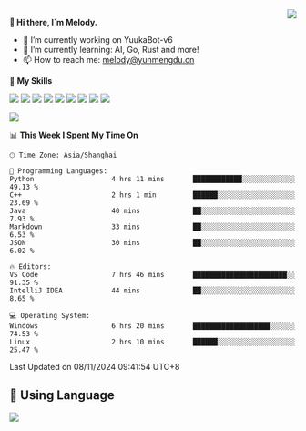 <a href="#">
  <img align="right" src="https://github-readme-stats.vercel.app/api?username=melodyyuuka&count_private=true&show_icons=true" />
</a>

**👋 Hi there, I`m Melody.**

- 🔭 I’m currently working on YuukaBot-v6
- 🌱 I’m currently learning: AI, Go, Rust and more!
- 📫 How to reach me: melody@yunmengdu.cn

🌟 **My Skills** 

![](https://img.shields.io/badge/-Python-3e74a2?style=flat-square&logo=Python&logoColor=fff)
![](https://img.shields.io/badge/-Java-007396?style=flat-square&logo=OpenJDK&logoColor=fff)
![](https://img.shields.io/badge/-Node.js-339933?style=flat-square&logo=Node.js&logoColor=fff)
![](https://img.shields.io/badge/-Git-f05032?style=flat-square&logo=git&logoColor=fff)
![](https://img.shields.io/badge/-PostgreSQL-4169e1?style=flat-square&logo=PostgreSQL&logoColor=fff)
![](https://img.shields.io/badge/-Rust-000000?style=flat-square&logo=rust&logoColor=fff)
![](https://img.shields.io/badge/-VSCode-007acc?style=flat-square&logo=Visual-Studio-Code&logoColor=fff)
![](https://img.shields.io/badge/-FastAPI-009688?style=flat-square&logo=FastAPI&logoColor=fff)
![](https://img.shields.io/badge/-Linux-000000?style=flat-square&logo=Linux&logoColor=fff)


![](https://wakatime.com/badge/user/fa6dc0e2-47c5-4d2d-ae45-69fec6f2122c.svg)

<!--START_SECTION:waka-->
📊 **This Week I Spent My Time On** 

```text
🕑︎ Time Zone: Asia/Shanghai

💬 Programming Languages: 
Python                   4 hrs 11 mins       ████████████░░░░░░░░░░░░░   49.13 % 
C++                      2 hrs 1 min         ██████░░░░░░░░░░░░░░░░░░░   23.69 % 
Java                     40 mins             ██░░░░░░░░░░░░░░░░░░░░░░░    7.93 % 
Markdown                 33 mins             ██░░░░░░░░░░░░░░░░░░░░░░░    6.53 % 
JSON                     30 mins             ██░░░░░░░░░░░░░░░░░░░░░░░    6.02 % 

🔥 Editors: 
VS Code                  7 hrs 46 mins       ███████████████████████░░   91.35 % 
IntelliJ IDEA            44 mins             ██░░░░░░░░░░░░░░░░░░░░░░░    8.65 % 

💻 Operating System: 
Windows                  6 hrs 20 mins       ███████████████████░░░░░░   74.53 % 
Linux                    2 hrs 10 mins       ██████░░░░░░░░░░░░░░░░░░░   25.47 % 
```


 Last Updated on 08/11/2024 09:41:54 UTC+8
<!--END_SECTION:waka-->

## 🥰 **Using Language**

![](https://github-readme-stats.vercel.app/api/wakatime?username=MelodyYuyuko&layout=compact&hide_border=true)

